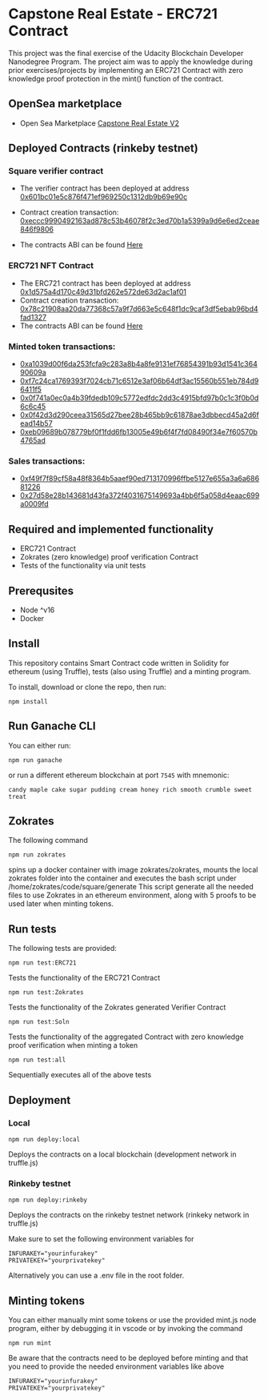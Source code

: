 # Capstone Real Estate - ERC721 Contract

This project was the final exercise of the Udacity Blockchain Developer Nanodegree Program. The project aim was to apply the knowledge  during prior exercises/projects by implementing an ERC721 Contract with zero knowledge proof protection in the mint() function of the contract.

## OpenSea marketplace

- Open Sea Marketplace [Capstone Real Estate V2](https://testnets.opensea.io/collection/capstone-real-estate-v2-1)

## Deployed Contracts (rinkeby testnet)

### Square verifier contract
- The verifier contract has been deployed at address [0x601bc01e5c876f471ef969250c1312db9b69e90c](https://rinkeby.etherscan.io/address/0x601bc01e5c876f471ef969250c1312db9b69e90c)
- Contract creation transaction: [0xeccc9990492163ad878c53b46078f2c3ed70b1a5399a9d6e6ed2ceae846f9806](https://rinkeby.etherscan.io/tx/0xeccc9990492163ad878c53b46078f2c3ed70b1a5399a9d6e6ed2ceae846f9806) 

- The contracts ABI can be found [Here](build/contracts/Verifier.json)
### ERC721 NFT Contract
- The ERC721 contract has been deployed at address [0x1d575a4d170c49d31bfd262e572de63d2ac1af01](https://rinkeby.etherscan.io/address/0x1d575a4d170c49d31bfd262e572de63d2ac1af01)
- Contract creation transaction: [0x78c21908aa20da77368c57a9f7d663e5c648f1dc9caf3df5ebab96bd4fad1327](https://rinkeby.etherscan.io/tx/0x78c21908aa20da77368c57a9f7d663e5c648f1dc9caf3df5ebab96bd4fad1327)
- The contracts ABI can be found [Here](build/contracts/SolnSquareVerifier.json)


### Minted token transactions:
- [0xa1039d00f6da253fcfa9c283a8b4a8fe9131ef76854391b93d1541c36490609a](https://rinkeby.etherscan.io/tx/0xa1039d00f6da253fcfa9c283a8b4a8fe9131ef76854391b93d1541c36490609a)
- [0xf7c24ca1769393f7024cb71c6512e3af06b64df3ac15560b551eb784d96411f5](https://rinkeby.etherscan.io/tx/0xf7c24ca1769393f7024cb71c6512e3af06b64df3ac15560b551eb784d96411f5)
- [0x0f741a0ec0a4b39fdedb109c5772edfdc2dd3c4915bfd97b0c1c3f0b0d6c6c45](https://rinkeby.etherscan.io/tx/0x0f741a0ec0a4b39fdedb109c5772edfdc2dd3c4915bfd97b0c1c3f0b0d6c6c45)
- [0x0f42d3d290ceea31565d27bee28b465bb9c61878ae3dbbecd45a2d6fead14b57](https://rinkeby.etherscan.io/tx/0x0f42d3d290ceea31565d27bee28b465bb9c61878ae3dbbecd45a2d6fead14b57)
- [0xeb09689b078779bf0f1fdd6fb13005e49b6f4f7fd08490f34e7f60570b4765ad](https://rinkeby.etherscan.io/tx/0xeb09689b078779bf0f1fdd6fb13005e49b6f4f7fd08490f34e7f60570b4765ad)

### Sales transactions:
- [0xf49f7f89cf58a48f8364b5aaef90ed713170996ffbe5127e655a3a6a68681226](https://rinkeby.etherscan.io/tx/0xf49f7f89cf58a48f8364b5aaef90ed713170996ffbe5127e655a3a6a68681226)
- [0x27d58e28b143681d43fa372f4031675149693a4bb6f5a058d4eaac699a0009fd](https://rinkeby.etherscan.io/tx/0x27d58e28b143681d43fa372f4031675149693a4bb6f5a058d4eaac699a0009fd)



## Required and implemented functionality
- ERC721 Contract
- Zokrates (zero knowledge) proof verification Contract
- Tests of the functionality via unit tests

## Prerequsites
- Node ^v16
- Docker

## Install

This repository contains Smart Contract code written in Solidity for ethereum (using Truffle), tests (also using Truffle) and a minting program.

To install, download or clone the repo, then run:

`npm install`


## Run Ganache CLI

You can either run:

`npm run ganache`

or run a different ethereum blockchain at port `7545` with mnemonic: 

`candy maple cake sugar pudding cream honey rich smooth crumble sweet treat`

## Zokrates
The following command
```
npm run zokrates
```
spins up a docker container with image zokrates/zokrates, mounts the local zokrates folder into the container and executes the bash script under /home/zokrates/code/square/generate
This script generate all the needed files to use Zokrates in an ethereum environment, along with 5 proofs to be used later when minting tokens.
## Run tests

The following tests are provided:

```
npm run test:ERC721
```
Tests the functionality of the ERC721 Contract

```
npm run test:Zokrates
```
Tests the functionality of the Zokrates generated Verifier Contract

```
npm run test:Soln
```
Tests the functionality of the aggregated Contract with zero knowledge proof verification when minting a token

```
npm run test:all
```
Sequentially executes all of the above tests 

## Deployment

### Local
```
npm run deploy:local
```
Deploys the contracts on a local blockchain (development network in truffle.js) 

### Rinkeby testnet
```
npm run deploy:rinkeby
```
Deploys the contracts on the rinkeby testnet network (rinkeky network in truffle.js) 

Make sure to set the following environment variables for 
```
INFURAKEY="yourinfurakey"
PRIVATEKEY="yourprivatekey"
```
Alternatively you can use a .env file in the root folder.

## Minting tokens

You can either manually mint some tokens or use the provided mint.js node program, either by debugging it in vscode or by invoking the command
```
npm run mint
```
Be aware that the contracts need to be deployed before minting and that you need to provide the needed environment variables like above
```
INFURAKEY="yourinfurakey"
PRIVATEKEY="yourprivatekey"
```



